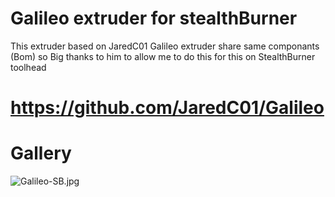 # Galileo extruder for stealthBurner
This extruder based on JaredC01 Galileo extruder share same componants (Bom) so Big thanks to him to allow me to do this for this on StealthBurner toolhead  

# https://github.com/JaredC01/Galileo

# Gallery
![Galileo-SB.jpg](img/Galileo-SB.jpg)
